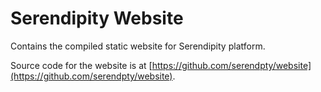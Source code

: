 # Serendipity Website

Contains the compiled static website for Serendipity platform.

Source code for the website is at [https://github.com/serendpty/website](https://github.com/serendpty/website).